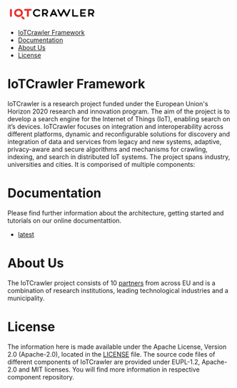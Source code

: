 
<img src="images/IoTCrawler_Logo.png" width="200" height="34" />

* [IoTCrawler Framework](#iotcrawler-framework)
* [Documentation](#documentation)
* [About Us](#about-us)
* [License](#license)

# IoTCrawler Framework
IoTCrawler is a research project funded under the European Union's Horizon 2020 research and innovation program. The aim of the project is to develop a search engine for the Internet of Things (IoT), enabling search on it’s devices. IoTCrawler focuses on integration and interoperability across different platforms, dynamic and reconfigurable solutions for discovery and integration of data and services from legacy and new systems, adaptive, privacy-aware and secure algorithms and mechanisms for crawling, indexing, and search in distributed IoT systems. The project spans industry, universities and cities. It is comporised of multiple components:

# Documentation
Please find further information about the architecture, getting started and tutorials on our online documentattion.
* [latest](https://iotcrawler.readthedocs.io/en/latest/index.html)

# About Us
The IoTCrawler project consists of 10 [partners](https://iotcrawler.eu/index.php/partners/) from across EU and is a combination of research institutions, leading technological industries and a municipality.

# License
The information here is made available under the Apache License, Version 2.0 (Apache-2.0), located in the [LICENSE](LICENSE) file. The source code files of different components of IoTCrawler are provided under EUPL-1.2, Apache-2.0 and MIT licenses. You will find more information in respective component repository.
